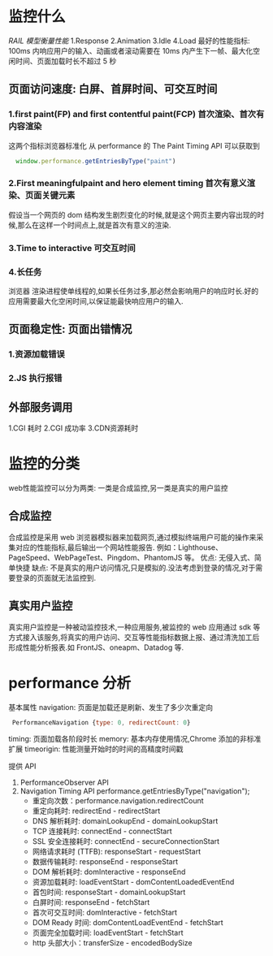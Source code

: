 # 监控什么
  *RAIL 模型衡量性能*
  1.Response
  2.Animation
  3.Idle
  4.Load
  最好的性能指标: 100ms 内响应用户的输入、动画或者滚动需要在 10ms 内产生下一帧、最大化空闲时间、页面加载时长不超过 5 秒
## 页面访问速度: 白屏、首屏时间、可交互时间
  ### 1.first paint(FP) and first contentful paint(FCP) 首次渲染、首次有内容渲染
  这两个指标浏览器标准化 从 performance 的 The Paint Timing API 可以获取到
  ```js
    window.performance.getEntriesByType("paint")
  ```
  ### 2.First meaningfulpaint and hero element timing 首次有意义渲染、页面关键元素
  假设当一个网页的 dom 结构发生剧烈变化的时候,就是这个网页主要内容出现的时候,那么在这样一个时间点上,就是首次有意义的渲染.
  ### 3.Time to interactive 可交互时间
  ### 4.长任务
  浏览器 渲染进程使单线程的,如果长任务过多,那必然会影响用户的响应时长.好的应用需要最大化空闲时间,以保证能最快响应用户的输入.
## 页面稳定性: 页面出错情况
  ### 1.资源加载错误
  ### 2.JS 执行报错
## 外部服务调用
  1.CGI 耗时
  2.CGI 成功率
  3.CDN资源耗时
# 监控的分类
  web性能监控可以分为两类: 一类是合成监控,另一类是真实的用户监控
  ## 合成监控
  合成监控是采用 web 浏览器模拟器来加载网页,通过模拟终端用户可能的操作来采集对应的性能指标,最后输出一个网站性能报告.
  例如：Lighthouse、PageSpeed、WebPageTest、Pingdom、PhantomJS 等。
  优点:
  无侵入式、简单快捷
  缺点: 不是真实的用户访问情况,只是模拟的.没法考虑到登录的情况,对于需要登录的页面就无法监控到.
  ## 真实用户监控
  真实用户监控是一种被动监控技术,一种应用服务,被监控的 web 应用通过 sdk 等方式接入该服务,将真实的用户访问、交互等性能指标数据上报、通过清洗加工后形成性能分析报表.如 FrontJS、oneapm、Datadog 等.

# performance 分析
 基本属性
 navigation: 页面是加载还是刷新、发生了多少次重定向
 ```js
  PerformanceNavigation {type: 0, redirectCount: 0}
 ```
 timing: 页面加载各阶段时长
 memory: 基本内存使用情况,Chrome 添加的非标准扩展
 timeorigin: 性能测量开始时的时间的高精度时间戳

 提供 API
1. PerformanceObserver API
2. Navigation Timing API
  performance.getEntriesByType("navigation");
    * 重定向次数：performance.navigation.redirectCount
    * 重定向耗时: redirectEnd - redirectStart
    * DNS 解析耗时: domainLookupEnd - domainLookupStart
    * TCP 连接耗时: connectEnd - connectStart
    * SSL 安全连接耗时: connectEnd - secureConnectionStart
    * 网络请求耗时 (TTFB): responseStart - requestStart
    * 数据传输耗时: responseEnd - responseStart
    * DOM 解析耗时: domInteractive - responseEnd
    * 资源加载耗时: loadEventStart - domContentLoadedEventEnd
    * 首包时间: responseStart - domainLookupStart
    * 白屏时间: responseEnd - fetchStart
    * 首次可交互时间: domInteractive - fetchStart
    * DOM Ready 时间: domContentLoadEventEnd - fetchStart
    * 页面完全加载时间: loadEventStart - fetchStart
    * http 头部大小：transferSize - encodedBodySize